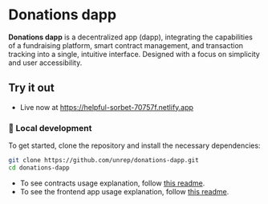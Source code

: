 # Donations dapp

**Donations dapp** is a decentralized app (dapp), integrating the capabilities of a fundraising platform, smart contract management, and transaction tracking into a single, intuitive interface. Designed with a focus on simplicity and user accessibility.

## Try it out
- Live now at https://helpful-sorbet-70757f.netlify.app

### 🔧 Local development
To get started, clone the repository and install the necessary dependencies:
```bash
git clone https://github.com/unrep/donations-dapp.git
cd donations-dapp
```
- To see contracts usage explanation, follow [this readme](contract/README.md).
- To see the frontend app usage explanation, follow [this readme](frontend/README.md).